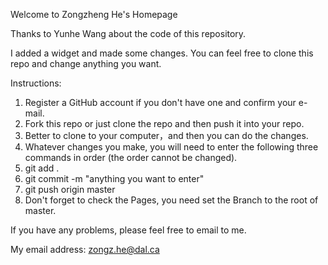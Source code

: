 Welcome to Zongzheng He's Homepage

Thanks to Yunhe Wang about the code of this repository.

I added a widget and made some changes. You can feel free to clone this repo and change anything you want.


Instructions:

1. Register a GitHub account if you don't have one and confirm your e-mail.
2. Fork this repo or just clone the repo and then push it into your repo.
3. Better to clone to your computer，and then you can do the changes.
4. Whatever changes you make, you will need to enter the following three commands in order (the order cannot be changed).
5. git add .
6. git commit -m "anything you want to enter"
7. git push origin master
8. Don't forget to check the Pages, you need set the Branch to the root of master.



If you have any problems, please feel free to email to me.

My email address: zongz.he@dal.ca
